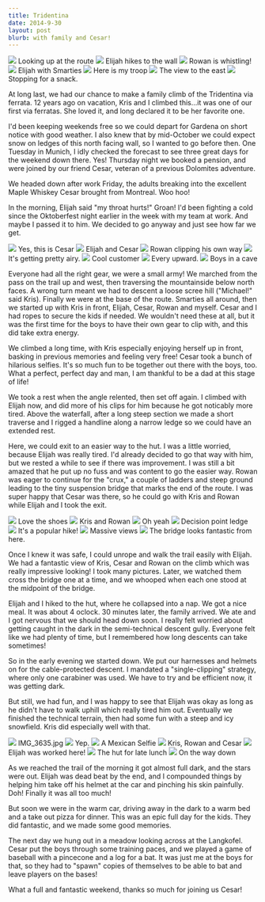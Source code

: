 ```yaml
---
title: Tridentina
date: 2014-9-30
layout: post
blurb: with family and Cesar!
---
```


<a href='https://www.flickr.com/photos/55338612@N00/15360221506'>
<img src='https://farm4.static.flickr.com/3925/15360221506_10a54cb799_b.jpg'></a>
Looking up at the route



<a href='https://www.flickr.com/photos/55338612@N00/15383218025'>
<img src='https://farm3.static.flickr.com/2947/15383218025_59e656ba8e_b.jpg'></a>
Elijah hikes to the wall



<a href='https://www.flickr.com/photos/55338612@N00/15196564110'>
<img src='https://farm4.static.flickr.com/3877/15196564110_9fbbee171a_b.jpg'></a>
Rowan is whistling!



<a href='https://www.flickr.com/photos/55338612@N00/15380064761'>
<img src='https://farm3.static.flickr.com/2945/15380064761_4613b02dfa_b.jpg'></a>
Elijah with Smarties



<a href='https://www.flickr.com/photos/55338612@N00/15196656588'>
<img src='https://farm3.static.flickr.com/2947/15196656588_95458494e1_b.jpg'></a>
Here is my troop



<a href='https://www.flickr.com/photos/55338612@N00/15196503409'>
<img src='https://farm3.static.flickr.com/2944/15196503409_d345cb0003_b.jpg'></a>
The view to the east



<a href='https://www.flickr.com/photos/55338612@N00/15383232575'>
<img src='https://farm3.static.flickr.com/2948/15383232575_3cf8def8df_b.jpg'></a>
Stopping for a snack.



At long last, we had our chance to make a family climb of the Tridentina via
ferrata. 12 years ago on vacation, Kris and I climbed this...it was one of our
first via ferratas. She loved it, and long declared it to be her favorite one.

I'd been keeping weekends free so we could depart for Gardena on short notice
with good weather. I also knew that by mid-October we could expect snow on
ledges of this north facing wall, so I wanted to go before then. One Tuesday in
Munich, I idly checked the forecast to see three great days for the weekend down
there. Yes! Thursday night we booked a pension, and were joined by our friend
Cesar, veteran of a previous Dolomites adventure.

We headed down after work Friday, the adults breaking into the excellent Maple
Whiskey Cesar brought from Montreal. Woo hoo!

In the morning, Elijah said "my throat hurts!" Groan! I'd been fighting a cold
since the Oktoberfest night earlier in the week with my team at work. And maybe
I passed it to him. We decided to go anyway and just see how far we get.

<a href='https://www.flickr.com/photos/55338612@N00/15380073771'>
<img src='https://farm4.static.flickr.com/3928/15380073771_d847d45694_b.jpg'></a>
Yes, this is Cesar



<a href='https://www.flickr.com/photos/55338612@N00/15196510689'>
<img src='https://farm4.static.flickr.com/3862/15196510689_e6e16e569d_b.jpg'></a>
Elijah and Cesar



<a href='https://www.flickr.com/photos/55338612@N00/15382955232'>
<img src='https://farm4.static.flickr.com/3885/15382955232_3bf4701ea2_b.jpg'></a>
Rowan clipping his own way



<a href='https://www.flickr.com/photos/55338612@N00/15382957902'>
<img src='https://farm4.static.flickr.com/3921/15382957902_eb3976fc0a_b.jpg'></a>
It's getting pretty airy.



<a href='https://www.flickr.com/photos/55338612@N00/15196765317'>
<img src='https://farm3.static.flickr.com/2945/15196765317_f5715daa91_b.jpg'></a>
Cool customer



<a href='https://www.flickr.com/photos/55338612@N00/15380086941'>
<img src='https://farm4.static.flickr.com/3862/15380086941_6724408d97_b.jpg'></a>
Every upward.



<a href='https://www.flickr.com/photos/55338612@N00/15196683198'>
<img src='https://farm4.static.flickr.com/3868/15196683198_68cc45ebd6_b.jpg'></a>
Boys in a cave



Everyone had all the right gear, we were a small army! We marched from the pass
on the trail up and west, then traversing the mountainside below north faces. A
wrong turn meant we had to descent a loose scree hill ("Michael!" said
Kris). Finally we were at the base of the route. Smarties all around, then we
started up with Kris in front, Elijah, Cesar, Rowan and myself. Cesar and I had
ropes to secure the kids if needed. We wouldn't need these at all, but it was
the first time for the boys to have their own gear to clip with, and this did
take extra energy.

We climbed a long time, with Kris especially enjoying herself up in front,
basking in previous memories and feeling very free! Cesar took a bunch of
hilarious selfies. It's so much fun to be together out there with the boys,
too. What a perfect, perfect day and man, I am thankful to be a dad at this
stage of life!

We took a rest when the angle relented, then set off again. I climbed with
Elijah now, and did more of his clips for him because he got noticably more
tired. Above the waterfall, after a long steep section we made a short traverse
and I rigged a handline along a narrow ledge so we could have an extended rest.

Here, we could exit to an easier way to the hut. I was a little worried, because
Elijah was really tired. I'd already decided to go that way with him, but we
rested a while to see if there was improvement. I was still a bit amazed that he
put up no fuss and was content to go the easier way. Rowan was eager to continue
for the "crux," a couple of ladders and steep ground leading to the tiny
suspension bridge that marks the end of the route. I was super happy that Cesar
was there, so he could go with Kris and Rowan while Elijah and I took the exit.

<a href='https://www.flickr.com/photos/55338612@N00/15382966042'>
<img src='https://farm3.static.flickr.com/2949/15382966042_f60c80560e_b.jpg'></a>
Love the shoes



<a href='https://www.flickr.com/photos/55338612@N00/15196685148'>
<img src='https://farm4.static.flickr.com/3920/15196685148_c3565e3e3d_b.jpg'></a>
Kris and Rowan



<a href='https://www.flickr.com/photos/55338612@N00/15382975162'>
<img src='https://farm3.static.flickr.com/2948/15382975162_e9e34c4b8a_b.jpg'></a>
Oh yeah



<a href='https://www.flickr.com/photos/55338612@N00/15382978062'>
<img src='https://farm4.static.flickr.com/3849/15382978062_927bac737c_b.jpg'></a>
Decision point ledge



<a href='https://www.flickr.com/photos/55338612@N00/15196695818'>
<img src='https://farm4.static.flickr.com/3883/15196695818_2afc4097f7_b.jpg'></a>
It's a popular hike!



<a href='https://www.flickr.com/photos/55338612@N00/15196788217'>
<img src='https://farm3.static.flickr.com/2944/15196788217_3efb243d09_b.jpg'></a>
Massive views



<a href='https://www.flickr.com/photos/55338612@N00/15360280946'>
<img src='https://farm3.static.flickr.com/2948/15360280946_58da5b9b9f_b.jpg'></a>
The bridge looks fantastic from here.



Once I knew it was safe, I could unrope and walk the trail easily with
Elijah. We had a fantastic view of Kris, Cesar and Rowan on the climb which was
really impressive looking! I took many pictures. Later, we watched them cross
the bridge one at a time, and we whooped when each one stood at the midpoint of
the bridge.

Elijah and I hiked to the hut, where he collapsed into a nap. We got a nice
meal. It was about 4 oclock. 30 minutes later, the family arrived. We ate and I
got nervous that we should head down soon. I really felt worried about getting
caught in the dark in the semi-technical descent gully. Everyone felt like we
had plenty of time, but I remembered how long descents can take sometimes!

So in the early evening we started down. We put our harnesses and helmets on for
the cable-protected descent. I mandated a "single-clipping" strategy, where only
one carabiner was used. We have to try and be efficient now, it was getting
dark.

But still, we had fun, and I was happy to see that Elijah was okay as long as he
didn't have to walk uphill which really tired him out. Eventually we finished
the technical terrain, then had some fun with a steep and icy snowfield. Kris
did especially well with that.

<a href='https://www.flickr.com/photos/55338612@N00/15196614970'>
<img src='https://farm3.static.flickr.com/2948/15196614970_f3d5872306_b.jpg'></a>
IMG_3635.jpg



<a href='https://www.flickr.com/photos/55338612@N00/15196795287'>
<img src='https://farm3.static.flickr.com/2943/15196795287_b9885bd92b_b.jpg'></a>
Yep.



<a href='https://www.flickr.com/photos/55338612@N00/15196797827'>
<img src='https://farm3.static.flickr.com/2946/15196797827_00ba3a5959_b.jpg'></a>
A Mexican Selfie



<a href='https://www.flickr.com/photos/55338612@N00/15196800317'>
<img src='https://farm3.static.flickr.com/2945/15196800317_c0230f064f_b.jpg'></a>
Kris, Rowan and Cesar



<a href='https://www.flickr.com/photos/55338612@N00/15382997962'>
<img src='https://farm3.static.flickr.com/2946/15382997962_a782c3ca10_b.jpg'></a>
Elijah was worked here!



<a href='https://www.flickr.com/photos/55338612@N00/15196558679'>
<img src='https://farm3.static.flickr.com/2947/15196558679_d2ee750cb3_b.jpg'></a>
The hut for late lunch



<a href='https://www.flickr.com/photos/55338612@N00/15196630390'>
<img src='https://farm4.static.flickr.com/3853/15196630390_05fa12ece7_b.jpg'></a>
On the way down



As we reached the trail of the morning it got almost full dark, and the stars
were out. Elijah was dead beat by the end, and I compounded things by helping
him take off his helmet at the car and pinching his skin painfully. Doh! Finally
it was all too much!

But soon we were in the warm car, driving away in the dark to a warm bed and a
take out pizza for dinner. This was an epic full day for the kids. They did
fantastic, and we made some good memories.

The next day we hung out in a meadow looking across at the Langkofel. Cesar put
the boys through some training paces, and we played a game of baseball with a
pincecone and a log for a bat. It was just me at the boys for that, so they had
to "spawn" copies of themselves to be able to bat and leave players on the
bases!

What a full and fantastic weekend, thanks so much for joining us Cesar!



